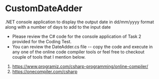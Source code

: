 # CustomDateAdder
.NET console application to display the output date in dd/mm/yyyy format along with a number of days to add to the input date

- Please review the C# code for the console application of Task 2 provided for the Coding Test. 
- You can review the DateAdder.cs file -- copy the code and execute in any one of the online code compiler tools or feel free to checkout couple of tools that I mention below. 
1. https://www.programiz.com/csharp-programming/online-compiler/
2. https://onecompiler.com/csharp

